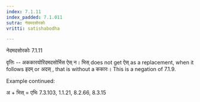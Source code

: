 ```yaml
---
index: 7.1.11
index_padded: 7.1.011
sutra: नेदमदसोरकोः
vritti: satishabodha

---
```

 नेदमदसोरकोः 7.1.11 


वृत्तिः -- अककारयोरिदमदसोर्भिस ऐस् न। भिस् does not get ऐस् as a replacement, when it follows इदम् or अदस् , that is without a ककारः। This is a negation of 7.1.9. 


Example continued: 


अ + भिस् = एभिः 7.3.103, 1.1.21, 8.2.66, 8.3.15 